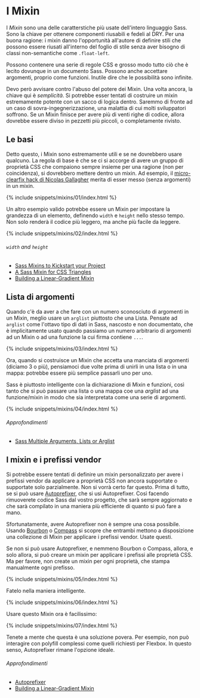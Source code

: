 
# I Mixin

I _Mixin_ sono una delle caratterstiche più usate dell'intero linguaggio Sass. Sono la chiave per ottenere componenti riusabili e fedeli al DRY. Per una buona ragione: i mixin danno l'opportunità all'autore di definire stili che possono essere riusati all'interno del foglio di stile senza aver bisogno di classi non-semantiche come `.float-left`.

Possono contenere una serie di regole CSS e grosso modo tutto ciò che è lecito dovunque in un documento Sass. Possono anche accettare argomenti, proprio come funzioni. Inutile dire che le possibilità sono infinite.

Devo però avvisare contro l'abuso del potere dei Mixin. Una volta ancora, la chiave qui è *semplicità*. Si potrebbe esser tentati di costruire un mixin estremamente potente con un sacco di logica dentro. Saremmo di fronte ad un caso di sovra-ingegnerizzazione, una malattia di cui molti sviluppatori soffrono. Se un Mixin finisce per avere più di venti righe di codice, allora dovrebbe essere diviso in pezzetti più piccoli, o completamente rivisto. 

## Le basi

Detto questo, i Mixin sono estremamente utili e se ne dovrebbero usare qualcuno. La regola di base è che se ci si accorge di avere un gruppo di proprietà CSS che compaiono sempre insieme per una ragione (non per coincidenza), si dovrebbero mettere dentro un mixin. Ad esempio, il [micro-clearfix hack di Nicolas Gallagher](http://nicolasgallagher.com/micro-clearfix-hack/) merita di esser messo (senza argomenti) in un mixin.

{% include snippets/mixins/01/index.html %}

Un altro esempio valido potrebbe essere un Mixin per impostare la grandezza di un elemento, definendo `width` e `height` nello stesso tempo. Non solo renderà il codice più leggero, ma anche più facile da leggere.

{% include snippets/mixins/02/index.html %}

###### `width` and `height`

* [Sass Mixins to Kickstart your Project](http://www.sitepoint.com/sass-mixins-kickstart-project/)
* [A Sass Mixin for CSS Triangles](http://www.sitepoint.com/sass-mixin-css-triangles/)
* [Building a Linear-Gradient Mixin](http://www.sitepoint.com/building-linear-gradient-mixin-sass/)

## Lista di argomenti

Quando c'è da aver a che fare con un numero sconosciuto di argomenti in un Mixin, meglio usare un `arglist` piuttosto che una Lista. Pensate ad `arglist` come l'ottavo tipo di dati in Sass, nascosto e non documentato, che è implicitamente usato quando passiamo un numero arbitrario di argomenti ad un Mixin o ad una funzione la cui firma contiene `...`.

{% include snippets/mixins/03/index.html %}

Ora, quando si costruisce un Mixin che accetta una manciata di argomenti (diciamo 3 o più), pensiamoci due volte prima di unirli in una lista o in una mappa: potrebbe essere più semplice passarli uno per uno.

Sass è piuttosto intelligente con la dichiarazione di Mixin e funzioni, così tanto che si può passare una lista o una mappa coe una _arglist_ ad una funzione/mixin in modo che sia interpretata come una serie di argomenti.

{% include snippets/mixins/04/index.html %}

###### Approfondimenti

* [Sass Multiple Arguments, Lists or Arglist](http://www.sitepoint.com/sass-multiple-arguments-lists-or-arglist/)

## I mixin e i prefissi vendor

Si potrebbe essere tentati di definire un mixin personalizzato per avere i prefissi vendor da applicare a proprietà CSS non ancora supportate o supportate solo parzialmente. Non si vorrà certo far questo. Prima di tutto, se si può usare [Autoprefixer](https://github.com/postcss/autoprefixer), che si usi Autoprefixer. Così facendo rimuoverete codice Sass dal vostro progetto, che sarà sempre aggiornato e che sarà compilato in una maniera più efficiente di quanto si può fare a mano.

Sfortunatamente, avere Autoprefixer non è sempre una cosa possibile. Usando [Bourbon](http://bourbon.io/) o [Compass](http://compass-style.org/) si scopre che entrambi mettono a disposizione una collezione di Mixin per applicare i prefissi vendor. Usate questi.

Se non si può usare Autoprefixer, e nemmeno Bourbon o Compass, allora, e solo allora, si può creare un mixin per applicare i prefissi alle proprietà CSS. Ma per favore, non create un mixin per ogni proprietà, che stampa manualmente ogni prefisso.

{% include snippets/mixins/05/index.html %}

Fatelo nella maniera intelligente.

{% include snippets/mixins/06/index.html %}

Usare questo Mixin ora è facilissimo:

{% include snippets/mixins/07/index.html %}

Tenete a mente che questa è una soluzione povera. Per esempio, non può interagire con polyfill complessi come quelli richiesti per Flexbox. In questo senso, Autoprefixer rimane l'opzione ideale.

###### Approfondimenti

* [Autoprefixer](https://github.com/postcss/autoprefixer)
* [Building a Linear-Gradient Mixin](http://www.sitepoint.com/building-linear-gradient-mixin-sass/)

